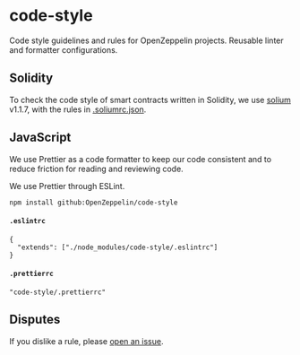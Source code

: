 # code-style

Code style guidelines and rules for OpenZeppelin projects. Reusable linter and formatter configurations.

## Solidity

To check the code style of smart contracts written in Solidity, we use
[solium](https://github.com/duaraghav8/Solium) v1.1.7, with the rules in
[.soliumrc.json](.soliumrc.json).

## JavaScript

We use Prettier as a code formatter to keep our code consistent and to reduce friction for reading and reviewing code.

We use Prettier through ESLint.

```
npm install github:OpenZeppelin/code-style
```

#### `.eslintrc`

```
{
  "extends": ["./node_modules/code-style/.eslintrc"]
}
```

#### `.prettierrc`

```
"code-style/.prettierrc"
```

## Disputes

If you dislike a rule, please [open an issue](https://github.com/OpenZeppelin/code-style/issues).
